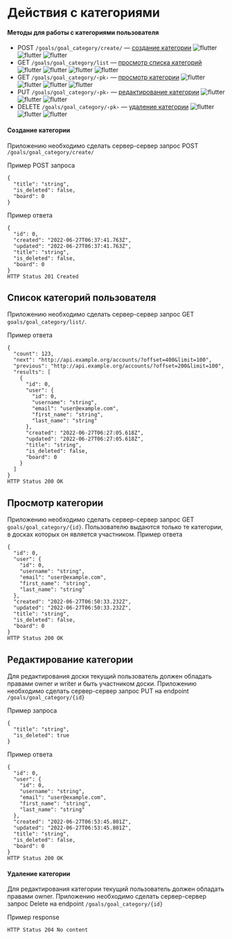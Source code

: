 # Действия с категориями


#### Методы для работы с категориями пользователя
* POST `/goals/goal_category/create/` — [cоздание категории](#Создание-категории) ![flutter](https://img.shields.io/badge/boardparticipant-0000FF) ![flutter](https://img.shields.io/badge/owner-00FFFF) ![flutter](https://img.shields.io/badge/writer-C0C0C0)
* GET `/goals/goal_category/list` — [просмотр списка категорий](#список-категорий-пользователя) ![flutter](https://img.shields.io/badge/boardparticipant-0000FF) ![flutter](https://img.shields.io/badge/owner-00FFFF) ![flutter](https://img.shields.io/badge/writer-C0C0C0) ![flutter](https://img.shields.io/badge/reader-00FF00)
* GET `/goals/goal_category/‹pk›` — [просмотр категории](#просмотр-категории) ![flutter](https://img.shields.io/badge/boardparticipant-0000FF) ![flutter](https://img.shields.io/badge/owner-00FFFF) ![flutter](https://img.shields.io/badge/writer-C0C0C0) ![flutter](https://img.shields.io/badge/reader-00FF00)
* PUT `/goals/goal_category/‹pk›` — [редактирование категории](#редактирование-категории) ![flutter](https://img.shields.io/badge/boardparticipant-0000FF) ![flutter](https://img.shields.io/badge/owner-00FFFF) ![flutter](https://img.shields.io/badge/writer-C0C0C0)
* DELETE `/goals/goal_category/‹pk›` — [удаление категории](#удаление-доски) ![flutter](https://img.shields.io/badge/boardparticipant-0000FF) ![flutter](https://img.shields.io/badge/owner-00FFFF) ![flutter](https://img.shields.io/badge/writer-C0C0C0)


#### Создание категории
Приложению необходимо сделать сервер-сервер запрос POST `/goals/goal_category/create/`

Пример POST запроса
```
{
  "title": "string",
  "is_deleted": false,
  "board": 0
}
```
Пример ответа
```
{
  "id": 0,
  "created": "2022-06-27T06:37:41.763Z",
  "updated": "2022-06-27T06:37:41.763Z",
  "title": "string",
  "is_deleted": false,
  "board": 0
}
HTTP Status 201 Created
```

## Список категорий пользователя
Приложению необходимо сделать сервер-сервер запрос GET `goals/goal_category/list/`.

Пример ответа
```
{
  "count": 123,
  "next": "http://api.example.org/accounts/?offset=400&limit=100",
  "previous": "http://api.example.org/accounts/?offset=200&limit=100",
  "results": [
    {
      "id": 0,
      "user": {
        "id": 0,
        "username": "string",
        "email": "user@example.com",
        "first_name": "string",
        "last_name": "string"
      },
      "created": "2022-06-27T06:27:05.618Z",
      "updated": "2022-06-27T06:27:05.618Z",
      "title": "string",
      "is_deleted": false,
      "board": 0
    }
  ]
}
HTTP Status 200 OK
```
## Просмотр категории
Приложению необходимо сделать сервер-сервер запрос GET `goals/goal_category/{id}`.
Пользователю выдаются только те категории, в досках которых он является участником.
Пример ответа
```
{
  "id": 0,
  "user": {
    "id": 0,
    "username": "string",
    "email": "user@example.com",
    "first_name": "string",
    "last_name": "string"
  },
  "created": "2022-06-27T06:50:33.232Z",
  "updated": "2022-06-27T06:50:33.232Z",
  "title": "string",
  "is_deleted": false,
  "board": 0
}
HTTP Status 200 OK
```
## Редактирование категории
Для редактирования доски текущий пользователь должен обладать правами owner и writer и быть участником доски.
Приложению необходимо сделать сервер-сервер запрос PUT на endpoint `/goals/goal_category/{id}`

Пример запроса
```
{
  "title": "string",
  "is_deleted": true
}
```

Пример ответа
```
{
  "id": 0,
  "user": {
    "id": 0,
    "username": "string",
    "email": "user@example.com",
    "first_name": "string",
    "last_name": "string"
  },
  "created": "2022-06-27T06:53:45.801Z",
  "updated": "2022-06-27T06:53:45.801Z",
  "title": "string",
  "is_deleted": false,
  "board": 0
}
HTTP Status 200 OK
```
#### Удаление категории
Для редактирования категории текущий пользователь должен обладать правами owner.
Приложению необходимо сделать сервер-сервер запрос Delete на endpoint `/goals/goal_category/{id}`

Пример response
```
HTTP Status 204 No content
```